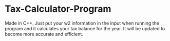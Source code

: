 # Tax-Calculator-Program
Made in C++. Just put your w2 information in the input when running the program and it calculates your tax balance for the year. It will be updated to become more accurate and efficient.
